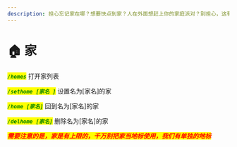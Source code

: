 ```yaml
---
description: 担心忘记家在哪？想要快点到家？人在外面想赶上你的家庭派对？别担心，这有些指令可以帮助你快点到家！
---
```


# 🏠 家

_<mark style="color:green;">**`/homes`**</mark>_ 打开家列表

_<mark style="color:green;">**`/sethome [家名 ]`**</mark>_ 设置名为\[家名]的家

_<mark style="color:green;">**`/home [家名]`**</mark>_ 回到名为\[家名]的家

_<mark style="color:green;">**`/delhome [家名]`**</mark>_ 删除名为\[家名]的家

_<mark style="color:red;">**需要注意的是，家是有上限的，千万别把家当地标使用，我们有单独的地标**</mark>_
